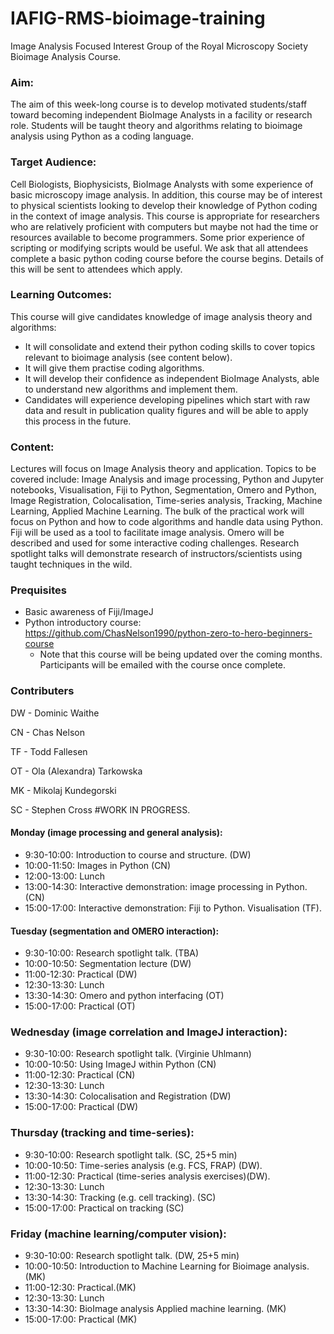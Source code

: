 # IAFIG-RMS-bioimage-training
Image Analysis Focused Interest Group of the Royal Microscopy Society Bioimage Analysis Course.



### Aim:
The aim of this week-long course is to develop motivated students/staff toward becoming independent BioImage Analysts in a facility or research role. Students will be taught theory and algorithms relating to bioimage analysis using Python as a coding language.

### Target Audience:
Cell Biologists, Biophysicists, BioImage Analysts with some experience of basic microscopy image analysis. In addition, this course may be of interest to physical scientists looking to develop their knowledge of Python coding in the context of image analysis. This course is appropriate for researchers who are relatively proficient with computers but maybe not had the time or resources available to become programmers. Some prior experience of scripting or modifying scripts would be useful. We ask that all attendees complete a basic python coding course before the course begins. Details of this will be sent to attendees which apply.



### Learning Outcomes: 
This course will give candidates knowledge of image analysis theory and algorithms:
* It will consolidate and extend their python coding skills to cover topics relevant to bioimage analysis (see content below). 
* It will give them practise coding algorithms. 
* It will develop their confidence as independent BioImage Analysts, able to understand new algorithms and implement them.
* Candidates will experience developing pipelines which start with raw data and result in publication quality figures and will be able to apply this process in the future.

### Content:
Lectures will focus on Image Analysis theory and application. Topics to be covered include: Image Analysis and image processing, Python and Jupyter notebooks, Visualisation, Fiji to Python, Segmentation, Omero and Python, Image Registration, Colocalisation, Time-series analysis, Tracking, Machine Learning, Applied Machine Learning. The bulk of the practical work will focus on Python and how to code algorithms and handle data using Python. Fiji will be used as a tool to facilitate image analysis. Omero will be described and used for some interactive coding challenges. Research spotlight talks will demonstrate research of instructors/scientists using taught techniques in the wild.

### Prequisites
- Basic awareness of Fiji/ImageJ
- Python introductory course: https://github.com/ChasNelson1990/python-zero-to-hero-beginners-course
  - Note that this course will be being updated over the coming months. Participants will be emailed with the course once complete.


### Contributers

DW - Dominic Waithe

CN - Chas Nelson

TF  - Todd Fallesen

OT - Ola (Alexandra) Tarkowska

MK - Mikolaj Kundegorski

SC - Stephen Cross
#WORK IN PROGRESS.
#### Monday (image processing and general analysis):
- 9:30-10:00: Introduction to course and structure. (DW)
- 10:00-11:50: Images in Python (CN)
- 12:00-13:00: Lunch
- 13:00-14:30: Interactive demonstration: image processing in Python. (CN)
- 15:00-17:00: Interactive demonstration: Fiji to Python. Visualisation (TF). 
#### Tuesday (segmentation and OMERO interaction):
- 9:30-10:00: Research spotlight talk. (TBA)
- 10:00-10:50: Segmentation lecture (DW)
- 11:00-12:30: Practical (DW)
- 12:30-13:30: Lunch
- 13:30-14:30: Omero and python interfacing (OT)
- 15:00-17:00: Practical (OT)
### Wednesday (image correlation and ImageJ interaction):
- 9:30-10:00: Research spotlight talk. (Virginie Uhlmann)
- 10:00-10:50: Using ImageJ within Python (CN)
- 11:00-12:30: Practical (CN)
- 12:30-13:30:  Lunch
- 13:30-14:30: Colocalisation and Registration (DW)
- 15:00-17:00: Practical (DW)
### Thursday (tracking and time-series):
- 9:30-10:00: Research spotlight talk. (SC, 25+5 min)
- 10:00-10:50: Time-series analysis (e.g. FCS, FRAP) (DW).
- 11:00-12:30: Practical (time-series analysis exercises)(DW).
- 12:30-13:30: Lunch
- 13:30-14:30: Tracking (e.g. cell tracking). (SC)
- 15:00-17:00: Practical on tracking (SC)
### Friday (machine learning/computer vision):
- 9:30-10:00: Research spotlight talk. (DW, 25+5 min)
- 10:00-10:50: Introduction to Machine Learning for Bioimage analysis. (MK)
- 11:00-12:30: Practical.(MK)
- 12:30-13:30: Lunch
- 13:30-14:30: BioImage analysis Applied machine learning. (MK)
- 15:00-17:00: Practical (MK)
